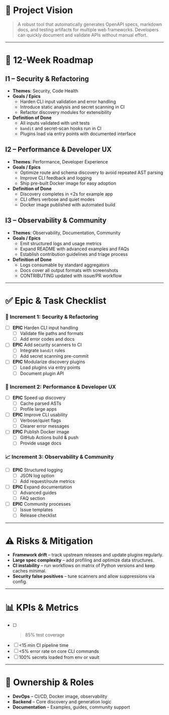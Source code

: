 # 🧭 Project Vision

> A robust tool that automatically generates OpenAPI specs, markdown docs, and testing artifacts for multiple web frameworks. Developers can quickly document and validate APIs without manual effort.

---

# 📅 12-Week Roadmap

## I1 – Security & Refactoring
- **Themes**: Security, Code Health
- **Goals / Epics**
  - Harden CLI input validation and error handling
  - Introduce static analysis and secret scanning in CI
  - Refactor discovery modules for extensibility
- **Definition of Done**
  - All inputs validated with unit tests
  - `bandit` and secret-scan hooks run in CI
  - Plugins load via entry points with documented interface

## I2 – Performance & Developer UX
- **Themes**: Performance, Developer Experience
- **Goals / Epics**
  - Optimize route and schema discovery to avoid repeated AST parsing
  - Improve CLI feedback and logging
  - Ship pre-built Docker image for easy adoption
- **Definition of Done**
  - Discovery completes in <2s for example app
  - CLI offers verbose and quiet modes
  - Docker image published with automated build

## I3 – Observability & Community
- **Themes**: Observability, Documentation, Community
- **Goals / Epics**
  - Emit structured logs and usage metrics
  - Expand README with advanced examples and FAQs
  - Establish contribution guidelines and triage process
- **Definition of Done**
  - Logs consumable by standard aggregators
  - Docs cover all output formats with screenshots
  - CONTRIBUTING updated with issue/PR workflow

---

# ✅ Epic & Task Checklist

### 🔐 Increment 1: Security & Refactoring
- [ ] **EPIC** Harden CLI input handling
  - [ ] Validate file paths and formats
  - [ ] Add error codes and docs
- [ ] **EPIC** Add security scanners to CI
  - [ ] Integrate `bandit` rules
  - [ ] Add secret scanning pre-commit
- [ ] **EPIC** Modularize discovery plugins
  - [ ] Load plugins via entry points
  - [ ] Document plugin API

### 🚀 Increment 2: Performance & Developer UX
- [ ] **EPIC** Speed up discovery
  - [ ] Cache parsed ASTs
  - [ ] Profile large apps
- [ ] **EPIC** Improve CLI usability
  - [ ] Verbose/quiet flags
  - [ ] Clearer error messages
- [ ] **EPIC** Publish Docker image
  - [ ] GitHub Actions build & push
  - [ ] Provide usage docs

### 📈 Increment 3: Observability & Community
- [ ] **EPIC** Structured logging
  - [ ] JSON log option
  - [ ] Add request/route metrics
- [ ] **EPIC** Expand documentation
  - [ ] Advanced guides
  - [ ] FAQ section
- [ ] **EPIC** Community processes
  - [ ] Issue templates
  - [ ] Release checklist

---

# ⚠️ Risks & Mitigation
- **Framework drift** – track upstream releases and update plugins regularly.
- **Large spec complexity** – add profiling and optimize data structures.
- **CI instability** – run workflows on matrix of Python versions and keep caches minimal.
- **Security false positives** – tune scanners and allow suppressions via config.

---

# 📊 KPIs & Metrics
- [ ] >85% test coverage
- [ ] <15 min CI pipeline time
- [ ] <5% error rate on core CLI commands
- [ ] 100% secrets loaded from env or vault

---

# 👥 Ownership & Roles
- **DevOps** – CI/CD, Docker image, observability
- **Backend** – Core discovery and generation logic
- **Documentation** – Examples, guides, community support
